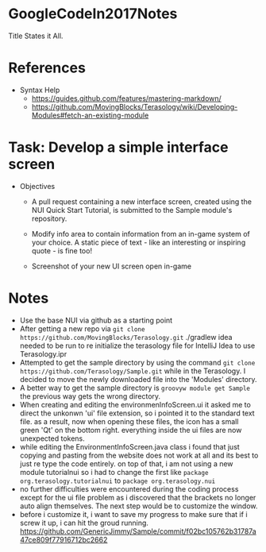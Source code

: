 # GoogleCodeIn2017Notes
Title States it All.

# References
* Syntax Help
   * https://guides.github.com/features/mastering-markdown/
   * https://github.com/MovingBlocks/Terasology/wiki/Developing-Modules#fetch-an-existing-module

# Task: Develop a simple interface screen
* Objectives

  * A pull request containing a new interface screen, created using the NUI Quick Start Tutorial, is submitted to the Sample module's repository.

  * Modify info area to contain information from an in-game system of your choice. A static piece of text - like an interesting or inspiring quote - is fine too!

  * Screenshot of your new UI screen open in-game

# Notes
  * Use the base NUI via github as a starting point
  * After getting a new repo via ```git clone https://github.com/MovingBlocks/Terasology.git``` ./gradlew idea needed to be run to re initialize the terasology file for IntelliJ Idea to use Terasology.ipr
  * Attempted to get the sample directory by using the command ```git clone https://github.com/Terasology/Sample.git``` while in the Terasology. I decided to move the newly downloaded file into the 'Modules' directory.
  * A better way to get the sample directory is ```groovyw module get Sample``` the previous way gets the wrong directory.
  * When creating and editing the environmenInfoScreen.ui it asked me to direct the unkonwn 'ui' file extension, so i pointed it to the standard text file. as a result, now when opening these files, the icon has a small green 'Qt' on the bottom right. everything inside the ui files are now unexpected tokens. 
  * while editing the EnvironmentInfoScreen.java class i found that just copying and pasting from the website does not work at all and its best to just re type the code entirely. on top of that, i am not using a new module tutorialnui so i had to change the first like ```package org.terasology.tutorialnui``` to ```package org.terasology.nui```
  * no further difficulties were encountered during the coding process except for the ui file problem as i discovered that the brackets no longer auto align themselves. The next step would be to customize the window.
  * before i customize it, i want to save my progress to make sure that if i screw it up, i can hit the groud running. https://github.com/GenericJimmy/Sample/commit/f02bc105762b31787a47ce809f77916712bc2662
